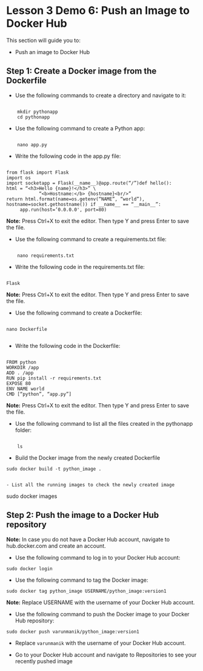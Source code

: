 # Lesson 3 Demo 6: Push an Image to Docker Hub

This section will guide you to: 
- Push an image to Docker Hub

## Step  1: Create a Docker image from the Dockerfile
- Use the following commands to create a directory and navigate to it:
```
    
    mkdir pythonapp
	cd pythonapp
```
    
- Use the following command to create a Python app:
```
    
	nano app.py
```
    
 
- Write the following code in the app.py file:

```
    
from flask import Flask
import os
import socketapp = Flask(__name__)@app.route(“/”)def hello():
html = “<h3>Hello {name}!</h3>” \
            “<b>Hostname:</b> {hostname}<br/>”
return html.format(name=os.getenv(“NAME”, “world”), hostname=socket.gethostname()) if __name__ == “__main__”:
     app.run(host=’0.0.0.0', port=80)
```
    
 
**Note:** Press Ctrl+X to exit the editor. Then type Y and press Enter to save the file.
- Use the following command to create a requirements.txt file:
```
    
	nano requirements.txt
```
    
 
- Write the following code in the requirements.txt file:
```
    
Flask
```
    
 
**Note:** Press Ctrl+X to exit the editor. Then type Y and press Enter to save the file.
- Use the following command to create a Dockerfile:
```
    
nano Dockerfile
 
```
    
- Write the following code in the Dockerfile:
```
    
FROM python
WORKDIR /app
ADD . /app
RUN pip install -r requirements.txt
EXPOSE 80
ENV NAME world
CMD [“python”, “app.py”]
```
    
 
**Note:** Press Ctrl+X to exit the editor. Then type Y and press Enter to save the file.
- Use the following command to list all the files created in the pythonapp folder:
```
    
	ls
```
    
 
- Build the Docker image from the newly created Dockerfile
	
```
sudo docker build -t python_image .
 
 
- List all the running images to check the newly created image

```
sudo docker images
 

## Step  2: Push the image to a Docker Hub repository

**Note:** In case you do not have a Docker Hub account, navigate to hub.docker.com and create an account.
- Use the following command to log in to your Docker Hub account:

```
sudo docker login
```
 
- Use the following command to tag the Docker image:

```
sudo docker tag python_image USERNAME/python_image:version1
```
**Note:** Replace USERNAME with the username of your Docker Hub account.

- Use the following command to push the Docker image to your Docker Hub repository:

```
sudo docker push varunmanik/python_image:version1
```
-  Replace `varunmanik` with the username of your Docker Hub account.
 
- Go to your Docker Hub account and navigate to Repositories to see your recently pushed image
 
